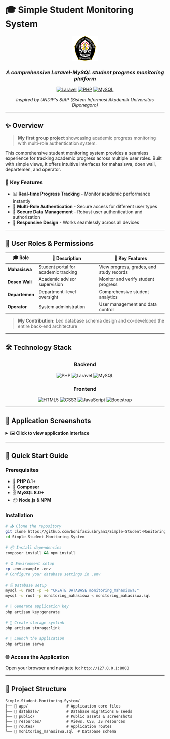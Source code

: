 # 🎓 Simple Student Monitoring System

<div align="center">
  
  <img src="public/asset/img/logo-undip.png" alt="Logo UNDIP" width="80" />
  
  ### *A comprehensive Laravel-MySQL student progress monitoring platform*
  
  [![Laravel](https://img.shields.io/badge/Laravel-10-FF2D20?style=for-the-badge&logo=laravel&logoColor=white)](https://laravel.com/)
  [![PHP](https://img.shields.io/badge/PHP-777BB4?style=for-the-badge&logo=php&logoColor=white)](https://php.net/)
  [![MySQL](https://img.shields.io/badge/MySQL-4479A1?style=for-the-badge&logo=mysql&logoColor=white)](https://mysql.com/)
  
  *Inspired by UNDIP's SIAP (Sistem Informasi Akademik Universitas Diponegoro)*
  
</div>

---

## ✨ Overview

> **My first group project** showcasing academic progress monitoring with multi-role authentication system.

This comprehensive student monitoring system provides a seamless experience for tracking academic progress across multiple user roles. Built with simple views, it offers intuitive interfaces for mahasiswa, doen wali, departemen, and operator.

### 🎯 Key Features

- 📊 **Real-time Progress Tracking** - Monitor academic performance instantly
- 👥 **Multi-Role Authentication** - Secure access for different user types
- 🔐 **Secure Data Management** - Robust user authentication and authorization
- 📱 **Responsive Design** - Works seamlessly across all devices

---

## 👥 User Roles & Permissions

<div align="center">

| 🎓 Role | 📝 Description | 🔑 Key Features |
|---------|----------------|------------------|
| **Mahasiswa** | Student portal for academic tracking | View progress, grades, and study records |
| **Dosen Wali** | Academic advisor supervision | Monitor and verify student progress |
| **Departemen** | Department-level oversight | Comprehensive student analytics |
| **Operator** | System administration | User management and data control |

</div>

> **My Contribution:** Led database schema design and co-developed the entire back-end architecture

---

## 🛠️ Technology Stack

<div align="center">

### Backend
![PHP](https://img.shields.io/badge/PHP-777BB4?style=flat-square&logo=php&logoColor=white)
![Laravel](https://img.shields.io/badge/Laravel-FF2D20?style=flat-square&logo=laravel&logoColor=white)
![MySQL](https://img.shields.io/badge/MySQL-4479A1?style=flat-square&logo=mysql&logoColor=white)

### Frontend
![HTML5](https://img.shields.io/badge/HTML5-E34F26?style=flat-square&logo=html5&logoColor=white)
![CSS3](https://img.shields.io/badge/CSS3-1572B6?style=flat-square&logo=css3&logoColor=white)
![JavaScript](https://img.shields.io/badge/JavaScript-F7DF1E?style=flat-square&logo=javascript&logoColor=black)
![Bootstrap](https://img.shields.io/badge/Bootstrap-7952B3?style=flat-square&logo=bootstrap&logoColor=white)

</div>

---

## 📸 Application Screenshots

<details>
<summary>🖼️ <strong>Click to view application interface</strong></summary>

<br>

<div align="center">

### 🔐 Authentication
<img src="public/screenshots/login.png" alt="Login Interface" width="600" />

### 🎓 Student Dashboard
<img src="public/screenshots/mahasiswa_dashboard.png" alt="Student Portal" width="600" />

### 👨‍🏫 Academic Advisor Portal
<img src="public/screenshots/dosenwali_dashboard.png" alt="Advisor Interface" width="600" />

### 🏢 Department Overview
<img src="public/screenshots/departemen_rekapMahasiswa.png" alt="Department Analytics" width="600" />

### ⚙️ System Administration
<img src="public/screenshots/operator_progresStudi.png" alt="Admin Panel" width="600" />

</div>

</details>

---

## 🚀 Quick Start Guide

### Prerequisites
- 🐘 **PHP 8.1+**
- 🎵 **Composer**
- 🗄️ **MySQL 8.0+**
- 📦 **Node.js & NPM**

### Installation

```bash
# 📥 Clone the repository
git clone https://github.com/bonifasiusbryan1/Simple-Student-Monitoring-System.git
cd Simple-Student-Monitoring-System

# 📦 Install dependencies
composer install && npm install

# ⚙️ Environment setup
cp .env.example .env
# Configure your database settings in .env

# 🗄️ Database setup
mysql -u root -p -e "CREATE DATABASE monitoring_mahasiswa;"
mysql -u root -p monitoring_mahasiswa < monitoring_mahasiswa.sql

# 🔑 Generate application key
php artisan key:generate

# 🔗 Create storage symlink
php artisan storage:link

# 🚀 Launch the application
php artisan serve
```

### 🌐 Access the Application
Open your browser and navigate to: `http://127.0.0.1:8000`

---

## 📂 Project Structure

```
Simple-Student-Monitoring-System/
├── 📁 app/                 # Application core files
├── 📁 database/            # Database migrations & seeds
├── 📁 public/              # Public assets & screenshots
├── 📁 resources/           # Views, CSS, JS resources
├── 📁 routes/              # Application routes
└── 📄 monitoring_mahasiswa.sql  # Database schema
```

</div>
